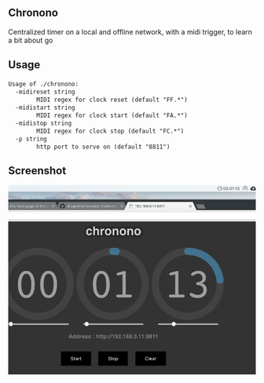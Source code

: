 ## Chronono

Centralized timer on a local and offline network, with a midi trigger, to learn a bit about go

## Usage

```
Usage of ./chronono:
  -midireset string
        MIDI regex for clock reset (default "FF.*")
  -midistart string
        MIDI regex for clock start (default "FA.*")
  -midistop string
        MIDI regex for clock stop (default "FC.*")
  -p string
        http port to serve on (default "8811")
```

## Screenshot

<img src="screenshot.png"/>